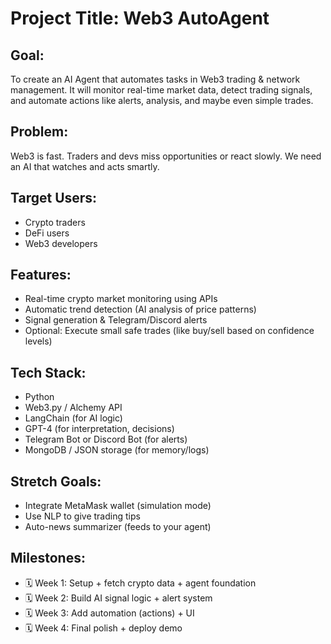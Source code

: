 # Project Title: Web3 AutoAgent

## Goal:
To create an AI Agent that automates tasks in Web3 trading & network management. It will monitor real-time market data, detect trading signals, and automate actions like alerts, analysis, and maybe even simple trades.

## Problem:
Web3 is fast. Traders and devs miss opportunities or react slowly. We need an AI that watches and acts smartly.

## Target Users:
- Crypto traders
- DeFi users
- Web3 developers

## Features:
- Real-time crypto market monitoring using APIs
- Automatic trend detection (AI analysis of price patterns)
- Signal generation & Telegram/Discord alerts
- Optional: Execute small safe trades (like buy/sell based on confidence levels)

## Tech Stack:
- Python
- Web3.py / Alchemy API
- LangChain (for AI logic)
- GPT-4 (for interpretation, decisions)
- Telegram Bot or Discord Bot (for alerts)
- MongoDB / JSON storage (for memory/logs)

## Stretch Goals:
- Integrate MetaMask wallet (simulation mode)
- Use NLP to give trading tips
- Auto-news summarizer (feeds to your agent)

## Milestones:
- 🗓️ Week 1: Setup + fetch crypto data + agent foundation
- 🗓️ Week 2: Build AI signal logic + alert system
- 🗓️ Week 3: Add automation (actions) + UI
- 🗓️ Week 4: Final polish + deploy demo
